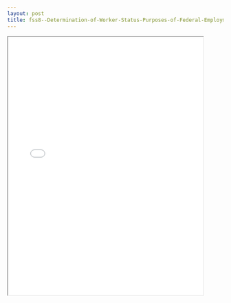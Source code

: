```yaml
---
layout: post
title: fss8--Determination-of-Worker-Status-Purposes-of-Federal-Employment-Taxes-Income-Tax-Withholding
---
```


<div class="pdf-container">
<iframe src="/ea/assets/pdfs/fss8--Determination-of-Worker-Status-Purposes-of-Federal-Employment-Taxes-Income-Tax-Withholding.pdf" height="600" width="90%" allowFullScreen="true"></iframe>
</div>

